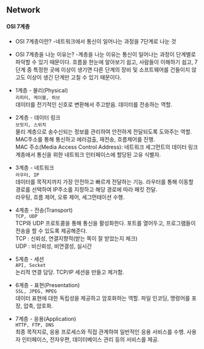 ## Network
#### OSI 7계층
* OSI 7계층이란?
-네트워크에서 통신이 일어나는 과정을 7단계로 나눈 것
* OSI 7계층을 나눈 이유는?
-계층을 나눈 이유는 통신이 일어나는 과정이 단계별로 파악할 수 있기 때문이다. 흐름을 한눈에 알아보기 쉽고, 사람들이 이해하기 쉽고, 7단계 중 특정한 곳에 이상이 생기면 다른 단계의 장비 및 소프트웨어를 건들이지 않고도 이상이 생긴 단계만 고칠 수 있기 때문이다.

* 1계층 - 물리(Physical)<br>
`리피터, 케이블, 허브`<br>
데이터를 전기적인 신호로 변환해서 주고받음. 데이터를 전송하는 역할.

* 2계층 - 데이터 링크<br>
`브릿지, 스위치`<br>
물리 계층으로 송수신되는 정보를 관리하여 안전하게 전달되도록 도와주는 역할. MAC주소를 통해 통신하고 에러검출, 재전송, 흐름제어를 진행.<br>
MAC 주소(Media Access Control Address): 네트워크 세그먼트의 데이터 링크 계층에서 통신을 위한 네트워크 인터페이스에 할당된 고유 식별자.

* 3계층 - 네트워크<br>
`라우터, IP`<br>
데이터를 목적지까지 가장 안전하고 빠르게 전달하는 기능. 라우터를 통해 이동할 경로를 선택하여 IP주소를 지정하고 해당 경로에 따라 패킷 전달.<br>
라우팅, 흐름 제어, 오류 제어, 세그먼테이션 수행.

* 4계층 - 전송(Transport)<br>
`TCP, UDP`<br>
TCP와 UDP 프로토콜을 통해 통신을 활성화한다. 포트를 열어두고, 프로그램들이 전송을 할 수 있도록 제공해준다.<br>
TCP : 신뢰성, 연결지향적(받는 쪽이 잘 받았는지 체크)<br>
UDP : 비신뢰성, 비연결성, 실시간

* 5계층 - 세션<br>
`API, Socket`<br>
논리적 연결 담당. TCP/IP 세션을 만들고 제거함.

* 6계층 - 표현(Presentation)<br>
`SSL, JPEG, MPEG`<br>
데이터 표현에 대한 독립성을 제공하고 암호화하는 역할. 파일 인코딩, 명령어를 포장, 압축, 암호화.

* 7계층 - 응용(Application)<br>
`HTTP, FTP, DNS`<br>
최종 목적지로, 응용 프로세스와 직접 관계하여 일반적인 응용 서비스를 수행. 사용자 인터페이스, 전자우편, 데이터베이스 관리 등의 서비스를 제공.
